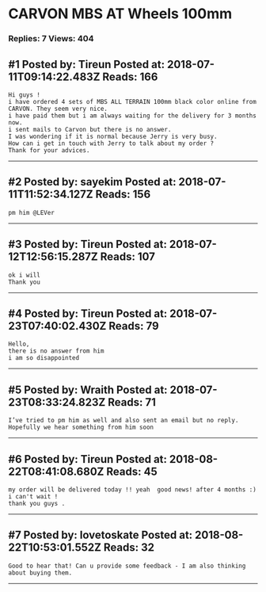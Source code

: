 # CARVON MBS AT Wheels 100mm

### Replies: 7 Views: 404

## \#1 Posted by: Tireun Posted at: 2018-07-11T09:14:22.483Z Reads: 166

```
Hi guys !
i have ordered 4 sets of MBS ALL TERRAIN 100mm black color online from CARVON. They seem very nice.
i have paid them but i am always waiting for the delivery for 3 months now.
i sent mails to Carvon but there is no answer.
I was wondering if it is normal because Jerry is very busy.
How can i get in touch with Jerry to talk about my order ?
Thank for your advices.
```

---
## \#2 Posted by: sayekim Posted at: 2018-07-11T11:52:34.127Z Reads: 156

```
pm him @LEVer
```

---
## \#3 Posted by: Tireun Posted at: 2018-07-12T12:56:15.287Z Reads: 107

```
ok i will
Thank you
```

---
## \#4 Posted by: Tireun Posted at: 2018-07-23T07:40:02.430Z Reads: 79

```
Hello,
there is no answer from him
i am so disappointed
```

---
## \#5 Posted by: Wraith Posted at: 2018-07-23T08:33:24.823Z Reads: 71

```
I’ve tried to pm him as well and also sent an email but no reply. Hopefully we hear something from him soon
```

---
## \#6 Posted by: Tireun Posted at: 2018-08-22T08:41:08.680Z Reads: 45

```
my order will be delivered today !! yeah  good news! after 4 months :) 
i can't wait !
thank you guys .
```

---
## \#7 Posted by: lovetoskate Posted at: 2018-08-22T10:53:01.552Z Reads: 32

```
Good to hear that! Can u provide some feedback - I am also thinking about buying them.
```

---
